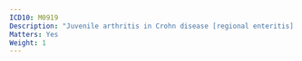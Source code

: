 ```yaml
---
ICD10: M0919
Description: "Juvenile arthritis in Crohn disease [regional enteritis]: Site unspecified"
Matters: Yes
Weight: 1
---
```

